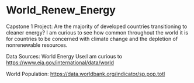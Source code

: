# World_Renew_Energy
Capstone 1 Project: Are the majority of developed countries transitioning to cleaner energy?
I am curious to see how common throughout the world it is for countries to be concerned with climate change and the depletion of nonrenewable resources.

Data Sources: 
World Energy Use:I am curious to
​https://www.eia.gov/international/data/world

World Population:
https://data.worldbank.org/indicator/sp.pop.totl​ 